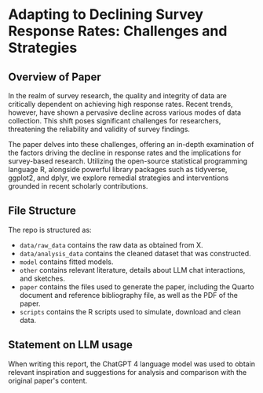 # Adapting to Declining Survey Response Rates: Challenges and Strategies

## Overview of Paper

In the realm of survey research, the quality and integrity of data are critically dependent on achieving high response rates. Recent trends, however, have shown a pervasive decline across various modes of data collection. This shift poses significant challenges for researchers, threatening the reliability and validity of survey findings.

The paper delves into these challenges, offering an in-depth examination of the factors driving the decline in response rates and the implications for survey-based research. Utilizing the open-source statistical programming language R, alongside powerful library packages such as tidyverse, ggplot2, and dplyr, we explore remedial strategies and interventions grounded in recent scholarly contributions.


## File Structure

The repo is structured as:

-   `data/raw_data` contains the raw data as obtained from X.
-   `data/analysis_data` contains the cleaned dataset that was constructed.
-   `model` contains fitted models. 
-   `other` contains relevant literature, details about LLM chat interactions, and sketches.
-   `paper` contains the files used to generate the paper, including the Quarto document and reference bibliography file, as well as the PDF of the paper. 
-   `scripts` contains the R scripts used to simulate, download and clean data.


## Statement on LLM usage

When writing this report, the ChatGPT 4 language model was used to obtain relevant inspiration and suggestions for analysis and comparison with the original paper's content.

